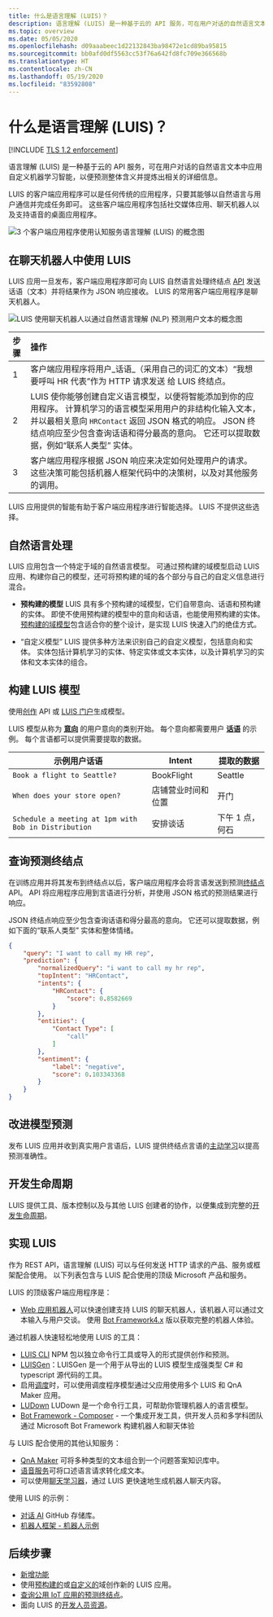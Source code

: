 ```yaml
---
title: 什么是语言理解 (LUIS)？
description: 语言理解 (LUIS) 是一种基于云的 API 服务，可在用户对话的自然语言文本中应用自定义机器学习智能，以便预测整体含义并提炼出相关的详细信息。
ms.topic: overview
ms.date: 05/05/2020
ms.openlocfilehash: d09aaabeec1d22132843ba98472e1cd89ba95815
ms.sourcegitcommit: bb0afd0df5563cc53f76a642fd8fc709e366568b
ms.translationtype: HT
ms.contentlocale: zh-CN
ms.lasthandoff: 05/19/2020
ms.locfileid: "83592808"
---
```

# <a name="what-is-language-understanding-luis"></a>什么是语言理解 (LUIS)？

[!INCLUDE [TLS 1.2 enforcement](../../../includes/cognitive-services-tls-announcement.md)]

语言理解 (LUIS) 是一种基于云的 API 服务，可在用户对话的自然语言文本中应用自定义机器学习智能，以便预测整体含义并提炼出相关的详细信息。

LUIS 的客户端应用程序可以是任何传统的应用程序，只要其能够以自然语言与用户通信并完成任务即可。 这些客户端应用程序包括社交媒体应用、聊天机器人以及支持语音的桌面应用程序。

![3 个客户端应用程序使用认知服务语言理解 (LUIS) 的概念图](./media/luis-overview/luis-entry-point.png "3 个客户端应用程序使用认知服务语言理解 (LUIS) 的概念图")

## <a name="use-luis-in-a-chat-bot"></a>在聊天机器人中使用 LUIS

<a name="Accessing-LUIS"></a>

LUIS 应用一旦发布，客户端应用程序即可向 LUIS 自然语言处理终结点 [API][endpoint-apis] 发送话语（文本）并将结果作为 JSON 响应接收。 LUIS 的常用客户端应用程序是聊天机器人。


![LUIS 使用聊天机器人以通过自然语言理解 (NLP) 预测用户文本的概念图](./media/luis-overview/LUIS-chat-bot-request-response.svg "LUIS 使用聊天机器人以通过自然语言理解 (NLP) 预测用户文本的概念图像")

|步骤|操作|
|:--|:--|
|1|客户端应用程序将用户_话语_（采用自己的词汇的文本）“我想要呼叫 HR 代表”作为 HTTP 请求发送 给 LUIS 终结点。|
|2|LUIS 使你能够创建自定义语言模型，以便将智能添加到你的应用程序。 计算机学习的语言模型采用用户的非结构化输入文本，并以最相关意向 `HRContact` 返回 JSON 格式的响应。 JSON 终结点响应至少包含查询话语和得分最高的意向。 它还可以提取数据，例如“联系人类型”  实体。|
|3|客户端应用程序根据 JSON 响应来决定如何处理用户的请求。 这些决策可能包括机器人框架代码中的决策树，以及对其他服务的调用。 |

LUIS 应用提供的智能有助于客户端应用程序进行智能选择。 LUIS 不提供这些选择。

<a name="Key-LUIS-concepts"></a>
<a name="what-is-a-luis-model"></a>

## <a name="natural-language-processing"></a>自然语言处理

LUIS 应用包含一个特定于域的自然语言模型。 可通过预构建的域模型启动 LUIS 应用、构建你自己的模型，还可将预构建的域的各个部分与自己的自定义信息进行混合。

* **预构建的模型** LUIS 具有多个预构建的域模型，它们自带意向、话语和预构建的实体。 即使不使用预构建的模型中的意向和话语，也能使用预构建的实体。 [预构建的域模型](luis-how-to-use-prebuilt-domains.md)包含适合你的整个设计，是实现 LUIS 快速入门的绝佳方式。

* “自定义模型”  LUIS 提供多种方法来识别自己的自定义模型，包括意向和实体。 实体包括计算机学习的实体、特定实体或文本实体，以及计算机学习的实体和文本实体的组合。

## <a name="build-the-luis-model"></a>构建 LUIS 模型
使用[创作](https://go.microsoft.com/fwlink/?linkid=2092087) API 或 [LUIS 门户](https://www.luis.ai)生成模型。

LUIS 模型从称为 **[意向](luis-concept-intent.md)** 的用户意向的类别开始。 每个意向都需要用户 **[话语](luis-concept-utterance.md)** 的示例。 每个言语都可以提供需要提取的数据。

|示例用户话语|Intent|提取的数据|
|-----------|-----------|-----------|
|`Book a flight to Seattle?`|BookFlight|Seattle|
|`When does your store open?`|店铺营业时间和位置|开门|
|`Schedule a meeting at 1pm with Bob in Distribution`|安排谈话|下午 1 点，何石|

## <a name="query-prediction-endpoint"></a>查询预测终结点

在训练应用并将其发布到终结点以后，客户端应用程序会将言语发送到预测[终结点](https://go.microsoft.com/fwlink/?linkid=2092356) API。 API 将应用程序应用到言语进行分析，并使用 JSON 格式的预测结果进行响应。

JSON 终结点响应至少包含查询话语和得分最高的意向。 它还可以提取数据，例如下面的“联系人类型”  实体和整体情绪。

```JSON
{
    "query": "I want to call my HR rep",
    "prediction": {
        "normalizedQuery": "i want to call my hr rep",
        "topIntent": "HRContact",
        "intents": {
            "HRContact": {
                "score": 0.8582669
            }
        },
        "entities": {
            "Contact Type": [
                "call"
            ]
        },
        "sentiment": {
            "label": "negative",
            "score": 0.103343368
        }
    }
}
```

## <a name="improve-model-prediction"></a>改进模型预测

发布 LUIS 应用并收到真实用户言语后，LUIS 提供终结点言语的[主动学习](luis-concept-review-endpoint-utterances.md)以提高预测准确性。

<a name="using-luis"></a>

## <a name="development-lifecycle"></a>开发生命周期
LUIS 提供工具、版本控制以及与其他 LUIS 创建者的协作，以便集成到完整的[开发生命周期](luis-concept-app-iteration.md)。

## <a name="implementing-luis"></a>实现 LUIS
作为 REST API，语言理解 (LUIS) 可以与任何发送 HTTP 请求的产品、服务或框架配合使用。 以下列表包含与 LUIS 配合使用的顶级 Microsoft 产品和服务。

LUIS 的顶级客户端应用程序是：
* [Web 应用机器人](https://docs.microsoft.com/azure/bot-service/?view=azure-bot-service-4.0)可以快速创建支持 LUIS 的聊天机器人，该机器人可以通过文本输入与用户交谈。 使用 [Bot Framework][bot-framework][4.x](https://github.com/Microsoft/botbuilder-dotnet) 版以获取完整的机器人体验。

通过机器人快速轻松地使用 LUIS 的工具：
* [LUIS CLI](https://github.com/Microsoft/botbuilder-tools/tree/master/packages/LUIS) NPM 包以独立命令行工具或导入的形式提供创作和预测。
* [LUISGen](https://github.com/Microsoft/botbuilder-tools/tree/master/packages/LUISGen)：LUISGen 是一个用于从导出的 LUIS 模型生成强类型 C# 和 typescript 源代码的工具。
* 启用[调度](https://aka.ms/dispatch-tool)时，可以使用调度程序模型通过父应用使用多个 LUIS 和 QnA Maker 应用。
* [LUDown](https://github.com/Microsoft/botbuilder-tools/tree/master/packages/Ludown) LUDown 是一个命令行工具，可帮助你管理机器人的语言模型。
* [Bot Framework - Composer](https://github.com/microsoft/BotFramework-Composer) - 一个集成开发工具，供开发人员和多学科团队通过 Microsoft Bot Framework 构建机器人和聊天体验

与 LUIS 配合使用的其他认知服务：
* [QnA Maker][qnamaker] 可将多种类型的文本组合到一个问题答案知识库中。
* [语音服务](../Speech-Service/overview.md)可将口述语言请求转化成文本。
* 可以使用[聊天学习器](https://docs.microsoft.com/azure/cognitive-services/labs/conversation-learner/overview)，通过 LUIS 更快速地生成机器人聊天内容。

使用 LUIS 的示例：
* [对话 AI](https://github.com/Microsoft/AI) GitHub 存储库。
* [机器人框架 - 机器人示例](https://github.com/microsoft/BotBuilder-Samples)

## <a name="next-steps"></a>后续步骤

* [新增功能](whats-new.md)
* 使用[预构建的](luis-get-started-create-app.md)或[自定义的](luis-quickstart-intents-only.md)域创作新的 LUIS 应用。
* [查询公用 IoT 应用的预测终结点](luis-get-started-get-intent-from-browser.md)。
* 面向 LUIS 的[开发人员资源](developer-reference-resource.md)。

[bot-framework]: https://docs.microsoft.com/bot-framework/
[flow]: https://docs.microsoft.com/connectors/luis/
[authoring-apis]: https://go.microsoft.com/fwlink/?linkid=2092087
[endpoint-apis]: https://go.microsoft.com/fwlink/?linkid=2092356
[qnamaker]: https://qnamaker.ai/
